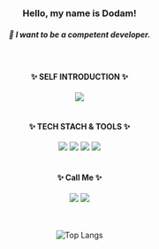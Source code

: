 <div align=center>

 ### Hello, my name is Dodam!
 ##### 🌱 I want to be a competent developer.
 <br />
 
 <h4 align="center">✨ SELF INTRODUCTION ✨</h4>
 <a href="https://continuous-appliance-729.notion.site/8762106650c74d7488db84265a23ee1d?pvs=4">
  <img src="https://img.shields.io/badge/Notion-FFFFFF?style=for-the-badge&logo=Notion&logoColor=black"></a>
 <br />
 <br />
 
 <h4>✨ TECH STACH & TOOLS ✨</h4>
 <img src="https://img.shields.io/badge/HTML5-E34F26?style=flat-square&logo=HTML5&logoColor=white">
 <img src="https://img.shields.io/badge/JavaScript-F7DF1E?style=flat-square&logo=JavaScript&logoColor=white"/>
 <img src="https://img.shields.io/badge/CSS3-1572B6?style=flat-square&logo=CSS3&logoColor=white">
 <img src="https://img.shields.io/badge/Visual%20Studio%20Code-007ACC.svg?&style=flat-square&logo=Visual%20Studio%20Code&logoColor=white"/>
 <br />
 <br />
 
 <h4>✨ Call Me ✨</h4>
 <a href="https://blog.naver.com/n_box19" target="_blank">
  <img src="https://img.shields.io/badge/Naver_Blog-03C75A?style=flat-square&logo=Naver&logoColor=ffffff"/></a>
 <a href="mailto:n_box19@naver.com" target="_blank">
  <img src="https://img.shields.io/badge/n_box19@naver.com-EA4335?style=flat-square&logo=Gmail&logoColor=ffffff"/></a>
 <br/>
 <br/>
 <br/>
 
 ![Top Langs](https://github-readme-stats.vercel.app/api/top-langs/?username=Dodam0719&layout=compact)
</div>
